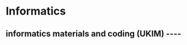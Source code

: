 # Informatics
informatics materials and coding (<b>UKIM</b>) ----
----------------------------------------------

